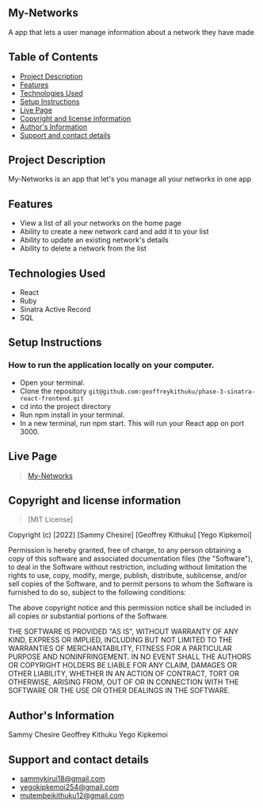## My-Networks
A  app that lets a user manage information about a network they have made

## Table of Contents
- [Project Description](#project-description)
- [Features](#features)
- [Technologies Used](#technology-used)
- [Setup Instructions](#setup-instructions)
- [Live Page](#live-page)
- [Copyright and license information](#copyright-and-license-information)
- [Author's Information](#authors-information)
- [Support and contact details](#support-and-contact-details)


## Project Description
My-Networks is an app that let's you manage all your networks in one app
## Features
- View a list of all your networks on the home page
- Ability to create a new network card and add it to your list
- Ability to update an existing network's details
- Ability to delete a network from the list



## Technologies Used
- React
- Ruby
- Sinatra Active Record
- SQL



## Setup Instructions

### How to run the application locally on your computer.
- Open your terminal.
- Clone the repository `git@github.com:geoffreykithuku/phase-3-sinatra-react-frontend.git`
- cd into the project directory
- Run npm install in your terminal.
- In a new terminal, run npm start. This will run your React app on port 3000.


## Live Page
>  [My-Networks](http://phase-3-sinatra-react-frontend.vercel.app/)


## Copyright and license information
> [MIT License]

Copyright (c) [2022] [Sammy Chesire] [Geoffrey Kithuku] [Yego Kipkemoi]

Permission is hereby granted, free of charge, to any person obtaining a copy of this software and associated documentation files (the "Software"), to deal in the Software without restriction, including without limitation the rights to use, copy, modify, merge, publish, distribute, sublicense, and/or sell copies of the Software, and to permit persons to whom the Software is furnished to do so, subject to the following conditions:

The above copyright notice and this permission notice shall be included in all copies or substantial portions of the Software.

THE SOFTWARE IS PROVIDED "AS IS", WITHOUT WARRANTY OF ANY KIND, EXPRESS OR IMPLIED, INCLUDING BUT NOT LIMITED TO THE WARRANTIES OF MERCHANTABILITY, FITNESS FOR A PARTICULAR PURPOSE AND NONINFRINGEMENT. IN NO EVENT SHALL THE AUTHORS OR COPYRIGHT HOLDERS BE LIABLE FOR ANY CLAIM, DAMAGES OR OTHER LIABILITY, WHETHER IN AN ACTION OF CONTRACT, TORT OR OTHERWISE, ARISING FROM, OUT OF OR IN CONNECTION WITH THE SOFTWARE OR THE USE OR OTHER DEALINGS IN THE SOFTWARE.

## Author's Information
Sammy Chesire
Geoffrey Kithuku
Yego Kipkemoi

## Support and contact details

- sammykirui18@gmail.com
- yegokipkemoi254@gmail.com
- mutembeikithuku12@gmail.com


